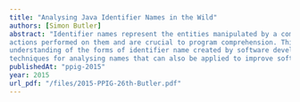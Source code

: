 ```yaml
---
title: "Analysing Java Identifier Names in the Wild"
authors: [Simon Butler]
abstract: "Identifier names represent the entities manipulated by a computer program and the
actions performed on them and are crucial to program comprehension. This research aims to improve
understanding of the forms of identifier name created by software developers and advances
techniques for analysing names that can also be applied to improve software engineering tools."
publishedAt: "ppig-2015"
year: 2015
url_pdf: "/files/2015-PPIG-26th-Butler.pdf"
---
```

